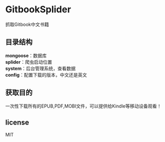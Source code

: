 # GitbookSplider
抓取Gitbook中文书籍

## 目录结构
**mongoose**：数据库  
**splider**：爬虫启动位置  
**system**：后台管理系统，查看数据  
**config**：配置下载的版本，中文还是英文  

## 获取目的
一次性下载所有的EPUB,PDF,MOBI文件，可以提供给Kindle等移动设备观看！

## license
MIT